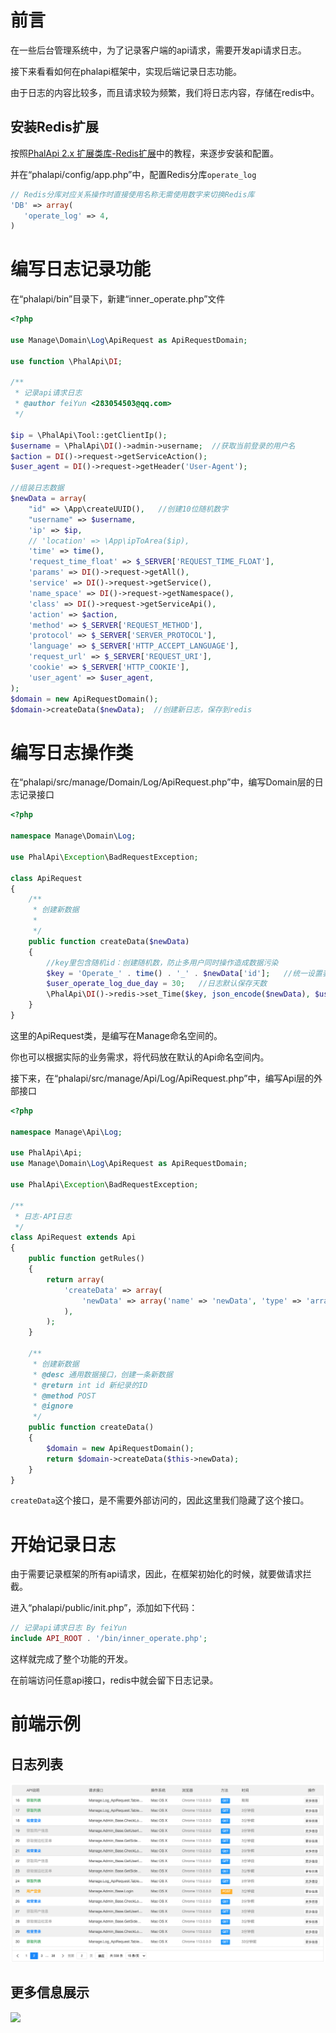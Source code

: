 # 前言

在一些后台管理系统中，为了记录客户端的api请求，需要开发api请求日志。

接下来看看如何在phalapi框架中，实现后端记录日志功能。

由于日志的内容比较多，而且请求较为频繁，我们将日志内容，存储在redis中。



## 安装Redis扩展

按照[PhalApi 2.x 扩展类库-Redis扩展](https://github.com/xuepengdong/phalapiredis)中的教程，来逐步安装和配置。

并在“phalapi/config/app.php”中，配置Redis分库`operate_log`

```php
// Redis分库对应关系操作时直接使用名称无需使用数字来切换Redis库
'DB' => array(
   'operate_log' => 4,
)
```

# 编写日志记录功能

在“phalapi/bin”目录下，新建“inner_operate.php”文件

```php
<?php

use Manage\Domain\Log\ApiRequest as ApiRequestDomain;

use function \PhalApi\DI;

/**
 * 记录api请求日志
 * @author feiYun <283054503@qq.com>
 */

$ip = \PhalApi\Tool::getClientIp(); 
$username = \PhalApi\DI()->admin->username;  //获取当前登录的用户名
$action = DI()->request->getServiceAction();
$user_agent = DI()->request->getHeader('User-Agent');

//组装日志数据
$newData = array(
    "id" => \App\createUUID(),   //创建10位随机数字
    "username" => $username,
    'ip' => $ip,
    // 'location' => \App\ipToArea($ip),
    'time' => time(),
    'request_time_float' => $_SERVER['REQUEST_TIME_FLOAT'],
    'params' => DI()->request->getAll(),
    'service' => DI()->request->getService(),
    'name_space' => DI()->request->getNamespace(),
    'class' => DI()->request->getServiceApi(),
    'action' => $action,
    'method' => $_SERVER['REQUEST_METHOD'],
    'protocol' => $_SERVER['SERVER_PROTOCOL'],
    'language' => $_SERVER['HTTP_ACCEPT_LANGUAGE'],
    'request_url' => $_SERVER['REQUEST_URI'],
    'cookie' => $_SERVER['HTTP_COOKIE'],
    'user_agent' => $user_agent,
);
$domain = new ApiRequestDomain();
$domain->createData($newData);  //创建新日志，保存到redis

```

# 编写日志操作类

在“phalapi/src/manage/Domain/Log/ApiRequest.php”中，编写Domain层的日志记录接口

```php
<?php

namespace Manage\Domain\Log;

use PhalApi\Exception\BadRequestException;

class ApiRequest
{
    /**
     * 创建新数据
     * 
     */
    public function createData($newData)
    {
        //key里包含随机id：创建随机数，防止多用户同时操作造成数据污染
        $key = 'Operate_' . time() . '_' . $newData['id'];   //统一设置表中的存储KEY
        $user_operate_log_due_day = 30;   //日志默认保存天数
        \PhalApi\DI()->redis->set_Time($key, json_encode($newData), $user_operate_log_due_day * 24 * 60 * 60, 'operate_log');    //存入一个有时效性的键值队
    }
}
```

这里的ApiRequest类，是编写在Manage命名空间的。

你也可以根据实际的业务需求，将代码放在默认的Api命名空间内。



接下来，在“phalapi/src/manage/Api/Log/ApiRequest.php”中，编写Api层的外部接口

```php
<?php

namespace Manage\Api\Log;

use PhalApi\Api;
use Manage\Domain\Log\ApiRequest as ApiRequestDomain;

use PhalApi\Exception\BadRequestException;

/**
 * 日志-API日志
 */
class ApiRequest extends Api
{
    public function getRules()
    {
        return array(
            'createData' => array(
                'newData' => array('name' => 'newData', 'type' => 'array', 'format' => 'json', 'require' => true, 'desc' => \PhalApi\T('post data')),
            ),
        );
    }

    /**
     * 创建新数据
     * @desc 通用数据接口，创建一条新数据
     * @return int id 新纪录的ID
     * @method POST
     * @ignore
     */
    public function createData()
    {
        $domain = new ApiRequestDomain();
        return $domain->createData($this->newData);
    }
}
```

`createData`这个接口，是不需要外部访问的，因此这里我们隐藏了这个接口。



# 开始记录日志

由于需要记录框架的所有api请求，因此，在框架初始化的时候，就要做请求拦截。

进入“phalapi/public/init.php”，添加如下代码：

```php
// 记录api请求日志 By feiYun
include API_ROOT . '/bin/inner_operate.php';
```

这样就完成了整个功能的开发。

在前端访问任意api接口，redis中就会留下日志记录。



# 前端示例

## 日志列表

![](../../images/2023-05-03-23-27-17-image.png)

## 更多信息展示

![](../../../images/2023-05-03-23-24-14-image.png)

